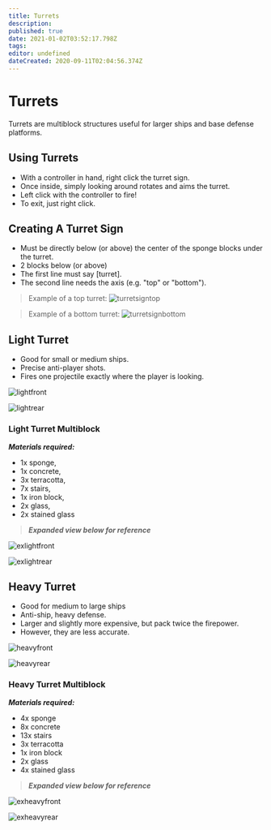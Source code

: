 ```yaml
---
title: Turrets
description: 
published: true
date: 2021-01-02T03:52:17.798Z
tags: 
editor: undefined
dateCreated: 2020-09-11T02:04:56.374Z
---
```



# Turrets
Turrets are multiblock structures useful for larger ships and base defense platforms.

## Using Turrets
- With a controller in hand, right click the turret sign.
- Once inside, simply looking around rotates and aims the turret.
- Left click with the controller to fire!
- To exit, just right click.

## Creating A Turret Sign
- Must be directly below (or above) the center of the sponge blocks under the turret. 
- 2 blocks below (or above)
- The first line must say [turret].
- The second line needs the axis (e.g. "top" or "bottom").

> Example of a top turret:
![turretsigntop]

> Example of a bottom turret:
![turretsignbottom]

## Light Turret
- Good for small or medium ships.
- Precise anti-player shots.
- Fires one projectile exactly where the player is looking.

![lightfront]

![lightrear]

### Light Turret Multiblock
***Materials required:***
- 1x sponge,
- 1x concrete,
- 3x terracotta,
- 7x stairs,
- 1x iron block,
- 2x glass,
- 2x stained glass

> ***Expanded view below for reference***

![exlightfront]

![exlightrear]

## Heavy Turret
- Good for medium to large ships
- Anti-ship, heavy defense.
- Larger and slightly more expensive, but pack twice the firepower. 
- However, they are less accurate.

![heavyfront]

![heavyrear]

### Heavy Turret Multiblock
***Materials required:***
- 4x sponge
- 8x concrete
- 13x stairs
- 3x terracotta
- 1x iron block
- 2x glass
- 4x stained glass

> ***Expanded view below for reference***

![exheavyfront]

![exheavyrear]

[turretsigntop]: https://i.imgur.com/1rest8q.png
[turretsignbottom]: https://i.imgur.com/otgtaXG.png
[heavyfront]: https://i.imgur.com/UFjqylm.png
[heavyrear]: https://i.imgur.com/zdy2ulG.png
[exheavyfront]: https://i.imgur.com/EWx1UTa.png
[exheavyrear]: https://i.imgur.com/QbGujCF.png
[lightfront]: https://i.imgur.com/NNTG8Sv.png
[lightrear]: https://i.imgur.com/zO6XVBk.png
[exlightfront]: https://i.imgur.com/ogStuXs.png
[exlightrear]: https://i.imgur.com/muj8a0x.png
